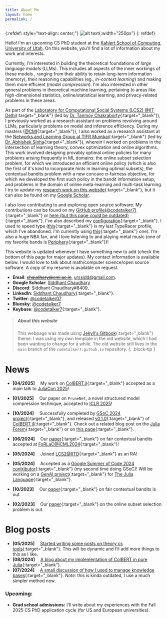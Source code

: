 ```yaml
---
title: About Me
layout: home
permalink: /
---
```


{:refdef: style="text-align: center;"}
![alt text](/assets/images/homepage-modified.png "My picture"){:width="250px"}
{: refdef}

Hello! I'm an upcoming CS PhD student at the
[Kahlert School of Computing, University of Utah](https://www.cs.utah.edu/). On
this website, you'll find a lot of information about my work and interests.

Currently, I'm interested in building the theoretical foundations of _large
language models_ (LLMs). This includes all aspects of the inner workings of
these models , ranging from their ability to retain long-term information
(memory), their reasoning capabilities (eg., _in-context learning_) and making
them more efficient (_model compression_). I'm also interested in other general
problems in theoretical machine learning, pertaining to areas like
high-dimensional statistics, online/statistical learning, and privacy-related
problems in these areas.

As part of the
[Laboratory for Computational Social Systems (LCS2) @IIT Delhi](https://www.lcs2.in/people_restructured.html){:target="\_blank"}
(led by [Dr. Tanmoy Chakraborty](https://tanmoychak.com/){:target="\_blank"}), I
previously worked as a research assistant on problems revolving around LLMs,
particularly problems on model and inference efficiency. During my masters
([@CMI](https://www.cmi.ac.in/){:target="\_blank"}), I also worked as a research
assistant at the
[Networks and Learning Group at TIFR Mumbai](https://abhishek-sinha-tifr.github.io/group.html){:target="\_blank"}
(led by
[Dr. Abhishek Sinha](https://abhishek-sinha-tifr.github.io/){:target="\_blank"}),
wherein I worked on problems in the intersection of learning theory, convex
optimization and online algorithms. This work involved designing provably
optimal online policies for many problems arising frequently in ML domains: the
online subset selection problem, for which we introduced an efficient online
policy (which is also the first of it's kind to incorporate _hints_ in learning
optimal subsets), the contextual bandits problem with a new concave
$\alpha$-fairness objective, for which we developed the first such policy in the
bandit information setup, and problems in the domain of online meta-learning and
multi-task learning. I try to update my
[research work on this website](/pages/research){:target="\_blank"}, but it can
also be found on my
[Google Scholar](https://scholar.google.com/citations?user=WZ9a08wAAAAJ&hl=en).

I also love contributing to and exploring open source software. My contributions
can be found on my
[GitHub profile(@codetalker7)](https://github.com/codetalker7){:target="\_blank"}
or
[here (but this page could be outdated)](/pages/open_source){:target="\_blank"}.
I've also described my [configuration](/pages/code){:target="\_blank"}. I used
to speed type
([this](https://data.typeracer.com/pit/profile?user=code_talker){:target="\_blank"}
is my last TypeRacer profile, which I've abandoned. I'm currently using
[this](https://data.typeracer.com/pit/profile?user=professor_pyg){:target="\_blank"}
one). I'm also a huge NBA fan, and I love listening to and playing metal music
(one of my favorite bands is
[Periphery](https://periphery.net/){:target="\_blank"})!

This website is updated whenever I have something new to add (check the bottom
of this page for major updates). My contact information is available below. I
would love to talk about math/computer science/open source software. A copy of
my resume is available on request.

- **Email**: ~~[chaudhary@cmi.ac.in](mailto:chaudhary@cmi.ac.in)~~,
  [urssidd@gmail.com](mailto:urssidd@gmail.com).
- **Google Scholar**:
  [Siddhant Chaudhary](https://scholar.google.com/citations?user=WZ9a08wAAAAJ&hl=en)
- **Discord**: Siddhant Chaudhary#8409.
- **LinkedIn**:
  [Siddhant Chaudhary](https://www.linkedin.com/in/siddhant-chaudhary-84182110a/){:target="\_blank"}.
- **Twitter**: [@codetalker07](https://twitter.com/codetalker07)
- **Bluesky**: [@codetalker7](https://twitter.com/codetalker07)
- **Keybase**: [@codetalker7](https://keybase.io/codetalker7){:target="\_blank"}.

> ##### About this website
>
> This webpage was made using
> [Jekyll's Gitbook](https://sighingnow.github.io/jekyll-gitbook/){:target="\_blank"}
> theme. I was using my own template in the old website, which I had been
> wanting to change for a while. The old website still lives in the `main`
> branch of the `codetalker7.github.io` repository. 
{: .block-tip }

# News

- **[04/2025]** &emsp;My work on
  [ColBERT.jl](https://github.com/codetalker7/ColBERT.jl){:target="\_blank"}
  accepted as a main talk to [JuliaCon 2025](https://juliacon.org/2025/)!

- **[01/2025]** &emsp;Our paper on $\texttt{PruneNet}$, a novel structured model
  compression technique, accepted to [ICLR 2025](https://iclr.cc/)!

- **[10/2024]** &emsp;Successfully completed by
  [GSoC 2024 project](https://summerofcode.withgoogle.com/programs/2024/projects/GauGUFoo){:target="\_blank"},
  and released
  [v0.1.0](https://github.com/JuliaGenAI/ColBERT.jl/releases/tag/v0.1.0){:target="\_blank"}
  of [ColBERT.jl](https://github.com/JuliaGenAI/ColBERT.jl){:target="\_blank"}.
  Check out a related blog post on the
  [Julia Forem](https://forem.julialang.org/codetalker7/colbertjl-efficient-late-interaction-retrieval-systems-in-julia-1d9k){:target="\_blank"}
  or on [this page](/_posts/2024-08-02-colbert.md){:target="\_blank"}.

- **[06/2024]** &emsp;Our
  [paper](https://arxiv.org/abs/2310.14164){:target="\_blank"} on fair
  contextual bandits accepted at
  [FoRLaC@ICML2024](https://rl-control-theory.github.io/){:target="\_blank"}!

- **[05/2024]** &emsp;Joined
  [LCS2@IITD](https://www.lcs2.in/){:target="\_blank"} as an RA!

- **[05/2024]** &emsp;Accepted as a
  [Google Summer of Code 2024 contributor](https://julialang.org/blog/2024/05/gsoc-2024-fellows/){:target="\_blank"}
  (my second time doing GSoC)! Will be working on a
  [GenAI project](https://summerofcode.withgoogle.com/programs/2024/projects/GauGUFoo){:target="\_blank"}
  for [The Julia Language](https://julialang.org/){:target="\_blank"}.

- **[10/2023]** &emsp;Our
  [paper](https://arxiv.org/abs/2310.14164){:target="\_blank"} on fair
  contextual bandits is out.

- **[02/2023]** &emsp;Our
  [paper](https://arxiv.org/abs/2209.14222){:target="\_blank"} on the online
  subset selection problem is out.

# Blog posts

- **[05/2025]**
  &emsp;[Started writing some posts on theory cs tools](/jekyll/2025-05-17-cstools.html){:target="\_blank"}.
  This will be dynamic and I'll add more things to this as I like.
- **[08/2024]**
  &emsp;[A blog about my implementation of ColBERT in pure Julia](/jekyll/2024-08-02-colbert.html){:target="\_blank"}.
- **[07/2024]**
  &emsp;[A small discussion of how I used to manage knowledge bases](/jekyll/2024-07-07-obsidian.html){:target="\_blank"}.
  _Note_: this is kinda outdated, I use a much simpler method now.

### Upcoming:

- **Grad school admissions:** I'll write about my experiences with the Fall 2025
  CS PhD application cycle (for US and European universities).

